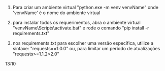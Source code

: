 1) Para criar um ambiente virtual "python.exe -m venv venvName" onde 'venvName' é o nome do ambiente virtual 

2) para instalar todos os requerimentos, abra o ambiente virtual "venvName\Scripts\activate.bat" e rode o comando "pip install -r requirements.txt"

3) nos requirements.txt para escolher uma versão específica, utilize a sintaxe: "requests==1.0.0"  ou, para limitar um período de atualizações "requests>=1.1.2<2.0"

13:10